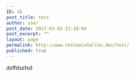 ```yaml
---
ID: 16
post_title: test
author: user
post_date: 2017-03-03 21:10:04
post_excerpt: ""
layout: page
permalink: http://www.testmaishalite.dev/test/
published: true
---
```

dsffdssfsd
